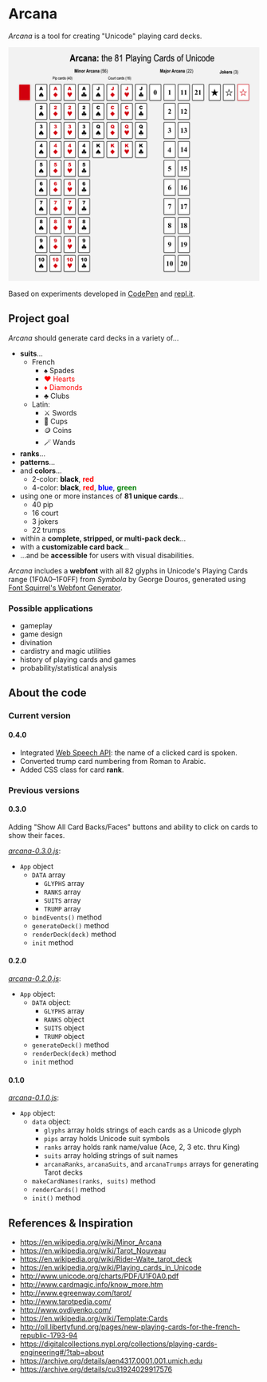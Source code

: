 # Arcana

_Arcana_ is a tool for creating "Unicode" playing card decks.

![Arcana: the 81 Plaing Cards of Unicode](images/arcana-81-cards.png)

Based on experiments developed in [CodePen](https://codepen.io/ogab/pen/peXpqW) and [repl.it](https://repl.it/HBzu/110).

## Project goal

_Arcana_ should generate card decks in a variety of… 

* **suits**…
  * French
    * ♠ Spades
    * <span style="color:red;">♥ Hearts</span>
    * <span style="color:red;">♦ Diamonds</span>
    * ♣ Clubs
  * Latin:
    * ⚔️ Swords
    * 🍷 Cups
    * 🪙 Coins
    * 🪄 Wands
* **ranks**…
* **patterns**…
* and **colors**…
  * 2-color: <b style="color:black;">black</b>, <b style="color:red;">red</b>
  * 4-color: <b style="color:black;">black</b>, <b style="color:red;">red</b>, <b style="color:blue;">blue</b>, <b style="color:green;">green</b>
* using one or more instances of **81 unique cards**…
  * 40 pip
  * 16 court
  * 3 jokers
  * 22 trumps
* within a **complete, stripped, or multi-pack deck**…
* with a **customizable card back**…
* …and be **accessible** for users with visual disabilities.

_Arcana_ includes a **webfont** with all 82 glyphs in Unicode's Playing Cards range (1F0A0–1F0FF) from _Symbola_ by George Douros, generated using [Font Squirrel's Webfont Generator](https://www.fontsquirrel.com/tools/webfont-generator).

### Possible applications

* gameplay
* game design
* divination
* cardistry and magic utilities
* history of playing cards and games
* probability/statistical analysis

## About the code

### Current version

#### 0.4.0

* Integrated [Web Speech API](https://github.com/mdn/web-speech-api): the name of a clicked card is spoken.
* Converted trump card numbering from Roman to Arabic.
* Added CSS class for card **rank**.

### Previous versions

#### 0.3.0

Adding "Show All Card Backs/Faces" buttons and ability to click on cards to show their faces.

[*arcana-0.3.0.js*](scripts/arcana-0.3.0.js):

* `App` object
  * `DATA` array
    * `GLYPHS` array
    * `RANKS` array
    * `SUITS` array
    * `TRUMP` array
  * `bindEvents()` method
  * `generateDeck()` method
  * `renderDeck(deck)` method
  * `init` method

#### 0.2.0

[*arcana-0.2.0.js*](scripts/arcana-0.2.0.js):

* `App` object:
  * `DATA` object:
    * `GLYPHS` array
    * `RANKS` object
    * `SUITS` object
    * `TRUMP` object
  * `generateDeck()` method
  * `renderDeck(deck)` method
  * `init` method

#### 0.1.0

[*arcana-0.1.0.js*](scripts/arcana-0.1.0.js):

* `App` object:
  * `data` object:
    * `glyphs` array holds strings of each cards as a Unicode glyph
    * `pips` array holds Unicode suit symbols
    * `ranks` array holds rank name/value (Ace, 2, 3 etc. thru King)
    * `suits` array holding strings of suit names
    * `arcanaRanks`, `arcanaSuits`, and `arcanaTrumps` arrays for generating Tarot decks
  * `makeCardNames(ranks, suits)` method
  * `renderCards()` method
  * `init()` method

## References & Inspiration

* <https://en.wikipedia.org/wiki/Minor_Arcana>
* <https://en.wikipedia.org/wiki/Tarot_Nouveau>
* <https://en.wikipedia.org/wiki/Rider-Waite_tarot_deck>
* <https://en.wikipedia.org/wiki/Playing_cards_in_Unicode>
* <http://www.unicode.org/charts/PDF/U1F0A0.pdf>
* <http://www.cardmagic.info/know_more.htm>
* <http://www.egreenway.com/tarot/>
* <http://www.tarotpedia.com/>
* <http://www.ovdiyenko.com/>
* <https://en.wikipedia.org/wiki/Template:Cards>
* <http://oll.libertyfund.org/pages/new-playing-cards-for-the-french-republic-1793-94>
* <https://digitalcollections.nypl.org/collections/playing-cards-engineering#/?tab=about>
* <https://archive.org/details/aen4317.0001.001.umich.edu>
* <https://archive.org/details/cu31924029917576>
